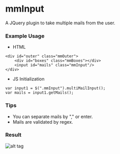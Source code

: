 # mmInput
A JQuery plugin to take multiple mails from the user.

### Example Usage
+ HTML

```
<div id="outer" class="mmOuter">
	<div id="boxes" class="mmBoxes"></div>
	<input id="mails" class="mmInput"/>
</div>
```

+ JS Initialization

```
var input1 = $(".mmInput").multiMailInput();
var mails = input1.getMails();
```

### Tips

* You can separate mails by "," or enter.
* Mails are validated by regex.

### Result

![alt tag](http://image.prntscr.com/image/d8a9d701fe7d4020b474a2ec376d7158.png)